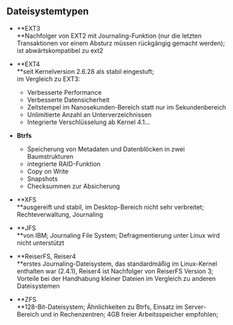 ## Dateisystemtypen

* **EXT3        
  **Nachfolger von EXT2 mit Journaling-Funktion \(nur die letzten Transaktionen vor einem Absturz müssen rückgängig gemacht werden\); ist abwärtskompatibel zu ext2

* **EXT4        
  **seit Kernelversion 2.6.28 als stabil eingestuft;  
    im Vergleich zu EXT3:

  * Verbesserte Performance 
  * Verbesserte Datensicherheit
  * Zeitstempel im Nanosekunden-Bereich statt nur im Sekundenbereich
  * Unlimitierte Anzahl an Unterverzeichnissen
  * Integrierte Verschlüsselung ab Kernel 4.1...

* **Btrfs**

  * Speicherung von Metadaten und Datenblöcken in zwei Baumstrukturen
  * integrierte RAID-Funktion
  * Copy on Write
  * Snapshots
  * Checksummen zur Absicherung

* **XFS      
  **ausgereift und stabil, im Desktop-Bereich nicht sehr verbreitet; Rechteverwaltung, Journaling

* **JFS      
  **von IBM; Journaling File System; Defragmentierung unter Linux wird nicht unterstützt

* **ReiserFS, Reiser4      
  **erstes Journaling-Dateisystem, das standardmäßig im Linux-Kernel enthalten war \(2.4.1\), Reiser4 ist Nachfolger von ReiserFS Version 3; Vorteile bei der Handhabung kleiner Dateien im Vergleich zu anderen Dateisystemen

* **ZFS      
  **128-Bit-Dateisystem; Ähnlichkeiten zu Btrfs, Einsatz im Server-Bereich und in Rechenzentren; 4GB freier Arbeitsspeicher empfohlen;



